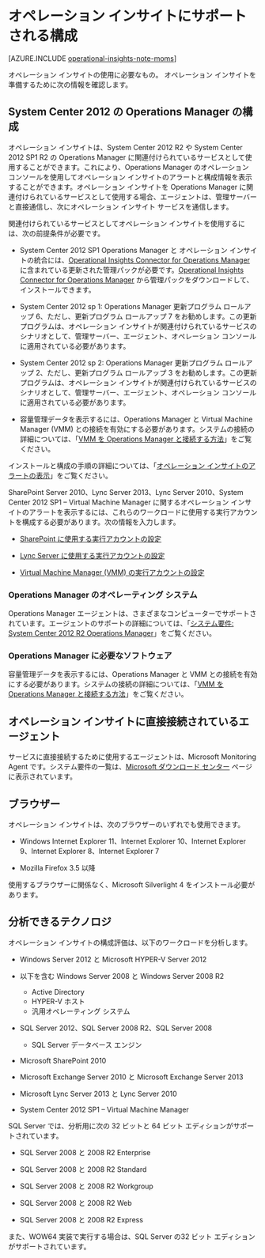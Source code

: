 <properties 
   pageTitle="オペレーション インサイトにサポートされる構成"
   description="オペレーション インサイトに必要な構成に関して説明します"
   services="operational-insights"
   documentationCenter=""
   authors="bandersmsft"
   manager="jwhit"
   editor="tysonn" /> <tags 
   ms.service="operational-insights"
   ms.devlang="na"
   ms.topic="article"
   ms.tgt_pltfrm="na"
   ms.workload="na"
   ms.date="04/30/2015"
   ms.author="banders" />

# オペレーション インサイトにサポートされる構成

[AZURE.INCLUDE [operational-insights-note-moms](../includes/operational-insights-note-moms.md)]

オペレーション インサイトの使用に必要なもの。 オペレーション インサイトを準備するために次の情報を確認します。


## System Center 2012 の Operations Manager の構成

オペレーション インサイトは、System Center 2012 R2 や System Center 2012 SP1 R2 の Operations Manager に関連付けられているサービスとして使用することができます。これにより、Operations Manager のオペレーション コンソールを使用してオペレーション インサイトのアラートと構成情報を表示することができます。オペレーション インサイトを Operations Manager  に関連付けられているサービスとして使用する場合、エージェントは、管理サーバーと直接通信し、次にオペレーション インサイト サービスを通信します。

関連付けられているサービスとしてオペレーション インサイトを使用するには、次の前提条件が必要です。


- System Center 2012 SP1 Operations Manager と オペレーション インサイトの統合には、[Operational Insights Connector for Operations Manager](https://www.microsoft.com/ja-jp/download/details.aspx?id=38199) に含まれている更新された管理パックが必要です。[Operational Insights Connector for Operations Manager](https://www.microsoft.com/ja-jp/download/details.aspx?id=38199) から管理パックをダウンロードして、インストールできます。

- System Center 2012 sp 1: Operations Manager 更新プログラム ロールアップ 6、ただし、更新プログラム ロールアップ 7 をお勧めします。この更新プログラムは、オペレーション インサイトが関連付けられているサービスのシナリオとして、管理サーバー、エージェント、オペレーション コンソールに適用されている必要があります。

- System Center 2012 sp 2: Operations Manager 更新プログラム ロールアップ 2、ただし、更新プログラム ロールアップ 3 をお勧めします。この更新プログラムは、オペレーション インサイトが関連付けられているサービスのシナリオとして、管理サーバー、エージェント、オペレーション コンソールに適用されている必要があります。

- 容量管理データを表示するには、Operations Manager と Virtual Machine Manager (VMM) との接続を有効にする必要があります。システムの接続の詳細については、「[VMM を Operations Manager と接続する方法](https://technet.microsoft.com/ja-jp/library/hh882396.aspx)」をご覧ください。

インストールと構成の手順の詳細については、「[オペレーション インサイトのアラートの表示](http://go.microsoft.com/fwlink/?LinkID=293793)」をご覧ください。

SharePoint Server 2010、Lync Server 2013、Lync Server 2010、System Center 2012 SP1  – Virtual Machine Manager に関するオペレーション インサイトのアラートを表示するには、これらのワークロードに使用する実行アカウントを構成する必要があります。次の情報を入力します。


- [SharePoint に使用する実行アカウントの設定](operational-insights-run-as.md)

- [Lync Server に使用する実行アカウントの設定](operational-insights-run-as.md)

- [Virtual Machine Manager (VMM) の実行アカウントの設定](operational-insights-run-as.md)

### Operations Manager のオペレーティング システム

Operations Manager エージェントは、さまざまなコンピューターでサポートされています。エージェントのサポートの詳細については、「[システム要件: System Center 2012 R2 Operations Manager](https://technet.microsoft.com/library/dn249696.aspx)」をご覧ください。

### Operations Manager に必要なソフトウェア

容量管理データを表示するには、Operations Manager と VMM との接続を有効にする必要があります。システムの接続の詳細については、「[VMM を Operations Manager と接続する方法](https://technet.microsoft.com/ja-jp/library/hh882396.aspx)」をご覧ください。

## オペレーション インサイトに直接接続されているエージェント

サービスに直接接続するために使用するエージェントは、Microsoft Monitoring Agent です。システム要件の一覧は、[Microsoft ダウンロード センター](https://www.microsoft.com/ja-jp/download/details.aspx?id=40316&e6b34bbe-475b-1abd-2c51-b5034bcdd6d2=True) ページに表示されています。

## ブラウザー

オペレーション インサイトは、次のブラウザーのいずれでも使用できます。

- Windows Internet Explorer 11、Internet Explorer 10、Internet Explorer 9、Internet Explorer 8、Internet Explorer 7

- Mozilla Firefox 3.5 以降

使用するブラウザーに関係なく、Microsoft Silverlight 4 をインストール必要があります。

## 分析できるテクノロジ

オペレーション インサイトの構成評価は、以下のワークロードを分析します。

- Windows Server 2012 と Microsoft HYPER-V Server 2012

- 以下を含む Windows Server 2008 と Windows Server 2008 R2
    - Active Directory
	- HYPER-V ホスト
	- 汎用オペレーティング システム

- SQL Server 2012、SQL Server 2008 R2、SQL Server 2008
    - SQL Server データベース エンジン

- Microsoft SharePoint 2010

- Microsoft Exchange Server 2010 と Microsoft Exchange Server 2013

- Microsoft Lync Server 2013 と Lync Server 2010

- System Center 2012 SP1 – Virtual Machine Manager

SQL Server では、分析用に次の 32 ビットと 64 ビット エディションがサポートされています。

- SQL Server 2008 と 2008 R2 Enterprise

- SQL Server 2008 と 2008 R2 Standard

- SQL Server 2008 と 2008 R2 Workgroup

- SQL Server 2008 と 2008 R2 Web

- SQL Server 2008 と 2008 R2 Express

また、WOW64 実装で実行する場合は、SQL Server の32 ビット エディションがサポートされています。


<!--HONumber=54-->